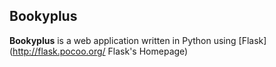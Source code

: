 ## Bookyplus

__Bookyplus__ is a web application written in Python using [Flask](http://flask.pocoo.org/ Flask's Homepage) 

